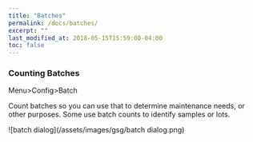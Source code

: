 ```yaml
---
title: "Batches"
permalink: /docs/batches/
excerpt: ""
last_modified_at: 2018-05-15T15:59:00-04:00
toc: false
---
```


### Counting Batches

Menu>Config>Batch

Count batches so you can use that to determine maintenance needs, or other purposes.  Some use batch counts to identify samples or lots.

![batch dialog](/assets/images/gsg/batch dialog.png)
